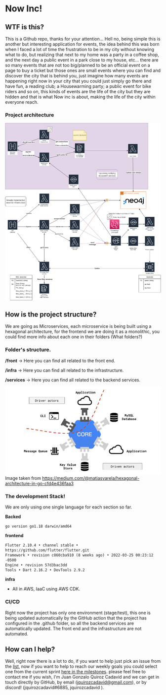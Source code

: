 # Now Inc!


## WTF is this?

This is a Github repo, thanks for your attention... Hell no, being simple this is another but interesting application for events, the idea behind this was born when I faced a lot of time the frustration to be in my city without knowing what to do, but realizing that next to my home was a party in a coffee shop, and the next day a public event in a park close to my house, etc... there are so many events that are not too big/planned to be an official event on a page to buy a ticket but those ones are small events where you can find and discover the city that is behind you, just imagine how many events are happening right now in your city that you could just simply go there and have fun, a reading club; a Housewarming party; a public event for bike riders and so on, this kinds of events are the life of the city but they are hidden and that is what Now inc is about, making the life of the city within everyone reach.


### Project architecture

![now-Infra v1 1 drawio](assets/ActualInfra.png)


## How is the project structure?

We are going as Microservices, each microservice is being built using a hexagonal architecture, for the frontend we are doing it as a monolithic, you could find more info about each one in their folders (What folders?)

### Folder's structure.

**/front** -> Here you can find all related to the front end.

**/infra** -> Here you can find all related to the infrastructure.

**/services** -> Here you can find all related to the backend services.

![now-Infra v1 1 drawio](assets/HexagonalArchitecture.png)
Image taken from https://medium.com/@matiasvarela/hexagonal-architecture-in-go-cfd4e436faa3

### The development Stack!

We are only using one single language for each section so far.

**Backed** 
```
go version go1.18 darwin/amd64
```

**frontend** 
```
Flutter 2.10.4 • channel stable • https://github.com/flutter/flutter.git
Framework • revision c860cba910 (8 weeks ago) • 2022-03-25 00:23:12 -0500
Engine • revision 57d3bac3dd
Tools • Dart 2.16.2 • DevTools 2.9.2
```

**infra**

* All in AWS, IaaC using AWS CDK.

### CI/CD

Right now the project has only one environment (stage/test), this one is being updated automatically by the GitHub action that the project has configured in the .github folder, so all the backend services are automatically updated. The front end and the infrastructure are not automated.

## How can I help?

Well, right now there is a lot to do, if you want to help just pick an issue from the [list](https://github.com/JuanGQCadavid/now-project/issues), now if you want to help to reach our weekly goals you could select one from the current sprint [here in the milestones](https://github.com/JuanGQCadavid/now-project/milestones). please feel free to contact me if you wish, I'm Juan Gonzalo Quiroz Cadavid and we can get in touch directly by GitHub, by email (jquirozcadavid@gmail.com), or by discord! (jquirozcadavid#6885, jquirozcadavid ).